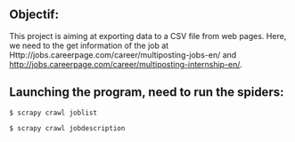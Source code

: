 ## Objectif:

This project is aiming at exporting data to a CSV file from web pages.
Here, we need to the get information of the job at Http://jobs.careerpage.com/career/multiposting-jobs-en/ and http://jobs.careerpage.com/career/multiposting-internship-en/.

## Launching the program, need to run the spiders:

    $ scrapy crawl joblist
    
    $ scrapy crawl jobdescription
